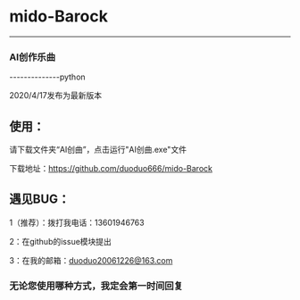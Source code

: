 # mido-Barock
------------------------------------------

### AI创作乐曲
--------------python

2020/4/17发布为最新版本

## 使用：

请下载文件夹“AI创曲”，点击运行"AI创曲.exe"文件

下载地址：https://github.com/duoduo666/mido-Barock

## 遇见BUG：

1（推荐）：拨打我电话：13601946763

2：在github的issue模块提出

3：在我的邮箱：duoduo20061226@163.com

### 无论您使用哪种方式，我定会第一时间回复
